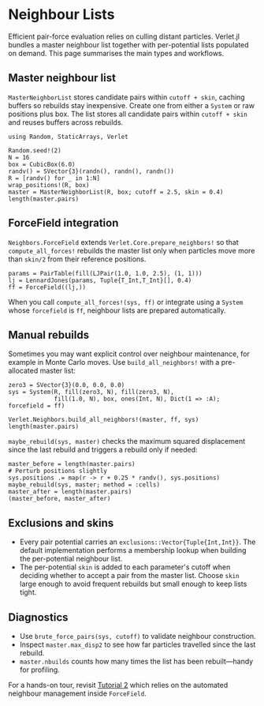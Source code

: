 # Neighbour Lists

Efficient pair-force evaluation relies on culling distant particles. Verlet.jl
bundles a master neighbour list together with per-potential lists populated on
demand. This page summarises the main types and workflows.

## Master neighbour list

`MasterNeighborList` stores candidate pairs within `cutoff + skin`, caching buffers so rebuilds stay inexpensive.
Create one from either a `System` or raw positions plus box. The list stores all
candidate pairs within `cutoff + skin` and reuses buffers across rebuilds.

```@example neighbors
using Random, StaticArrays, Verlet

Random.seed!(2)
N = 16
box = CubicBox(6.0)
randv() = SVector{3}(randn(), randn(), randn())
R = [randv() for _ in 1:N]
wrap_positions!(R, box)
master = MasterNeighborList(R, box; cutoff = 2.5, skin = 0.4)
length(master.pairs)
```

## ForceField integration

`Neighbors.ForceField` extends `Verlet.Core.prepare_neighbors!` so that
`compute_all_forces!` rebuilds the master list only when particles move more
than `skin/2` from their reference positions.

```@example neighbors
params = PairTable(fill(LJPair(1.0, 1.0, 2.5), (1, 1)))
lj = LennardJones(params, Tuple{T_Int,T_Int}[], 0.4)
ff = ForceField((lj,))
```

When you call `compute_all_forces!(sys, ff)` or integrate using a `System` whose
`forcefield` is `ff`, neighbour lists are prepared automatically.

## Manual rebuilds

Sometimes you may want explicit control over neighbour maintenance, for example
in Monte Carlo moves. Use `build_all_neighbors!` with a pre-allocated master
list:

```@example neighbors
zero3 = SVector{3}(0.0, 0.0, 0.0)
sys = System(R, fill(zero3, N), fill(zero3, N),
             fill(1.0, N), box, ones(Int, N), Dict(1 => :A); forcefield = ff)

Verlet.Neighbors.build_all_neighbors!(master, ff, sys)
length(master.pairs)
```

`maybe_rebuild(sys, master)` checks the maximum squared displacement since the
last rebuild and triggers a rebuild only if needed:

```@example neighbors
master_before = length(master.pairs)
# Perturb positions slightly
sys.positions .= map(r -> r + 0.25 * randv(), sys.positions)
maybe_rebuild(sys, master; method = :cells)
master_after = length(master.pairs)
(master_before, master_after)
```

## Exclusions and skins

- Every pair potential carries an `exclusions::Vector{Tuple{Int,Int}}`. The
  default implementation performs a membership lookup when building the
  per-potential neighbour list.
- The per-potential `skin` is added to each parameter's cutoff when deciding
  whether to accept a pair from the master list. Choose `skin` large enough to
  avoid frequent rebuilds but small enough to keep lists tight.

## Diagnostics

- Use `brute_force_pairs(sys, cutoff)` to validate neighbour construction.
- Inspect `master.max_disp2` to see how far particles travelled since the last
  rebuild.
- `master.nbuilds` counts how many times the list has been rebuilt—handy for
  profiling.

For a hands-on tour, revisit [Tutorial 2](../tutorials/pair_potentials.md) which
relies on the automated neighbour management inside `ForceField`.
